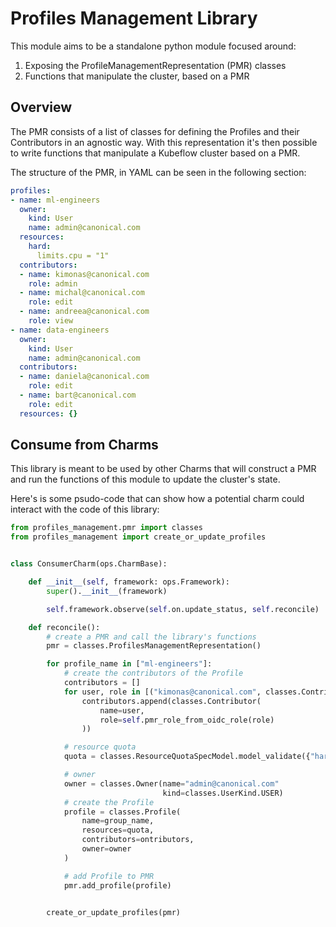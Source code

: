 # Profiles Management Library

This module aims to be a standalone python module focused around:
1. Exposing the ProfileManagementRepresentation (PMR) classes
2. Functions that manipulate the cluster, based on a PMR

## Overview

The PMR consists of a list of classes for defining the Profiles and their
Contributors in an agnostic way. With this representation it's then possible
to write functions that manipulate a Kubeflow cluster based on a PMR.

The structure of the PMR, in YAML can be seen in the following section:
```yaml
profiles:
- name: ml-engineers
  owner:
    kind: User
    name: admin@canonical.com
  resources:
    hard:
      limits.cpu = "1"
  contributors:
  - name: kimonas@canonical.com
    role: admin
  - name: michal@canonical.com
    role: edit
  - name: andreea@canonical.com
    role: view
- name: data-engineers
  owner:
    kind: User
    name: admin@canonical.com
  contributors:
  - name: daniela@canonical.com
    role: edit
  - name: bart@canonical.com
    role: edit
  resources: {}
```

## Consume from Charms

This library is meant to be used by other Charms that will construct
a PMR and run the functions of this module to update the cluster's state.

Here's is some psudo-code that can show how a potential charm could
interact with the code of this library:
```python
from profiles_management.pmr import classes
from profiles_management import create_or_update_profiles


class ConsumerCharm(ops.CharmBase):

    def __init__(self, framework: ops.Framework):
        super().__init__(framework)

        self.framework.observe(self.on.update_status, self.reconcile)

    def reconcile():
        # create a PMR and call the library's functions
        pmr = classes.ProfilesManagementRepresentation()

        for profile_name in ["ml-engineers"]:
            # create the contributors of the Profile
            contributors = []
            for user, role in [("kimonas@canonical.com", classes.ContributorRole.EDIT)]:
                contributors.append(classes.Contributor(
                    name=user,
                    role=self.pmr_role_from_oidc_role(role)
                ))

            # resource quota
            quota = classes.ResourceQuotaSpecModel.model_validate({"hard": {"limits.cpu": "1"}})

            # owner
            owner = classes.Owner(name="admin@canonical.com"
                                  kind=classes.UserKind.USER)
            # create the Profile
            profile = classes.Profile(
                name=group_name,
                resources=quota,
                contributors=ontributors,
                owner=owner
            )

            # add Profile to PMR
            pmr.add_profile(profile)


        create_or_update_profiles(pmr)
```
